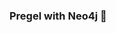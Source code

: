 ### Pregel with Neo4j 🚀



































































































































 


































































